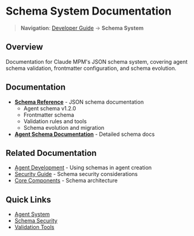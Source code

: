# Schema System Documentation

> **Navigation**: [Developer Guide](../README.md) → **Schema System**

## Overview

Documentation for Claude MPM's JSON schema system, covering agent schema validation, frontmatter configuration, and schema evolution.

## Documentation

- **[Schema Reference](./SCHEMA_REFERENCE.md)** - JSON schema documentation
  - Agent schema v1.2.0
  - Frontmatter schema
  - Validation rules and tools
  - Schema evolution and migration
- **[Agent Schema Documentation](./agent_schema_documentation.md)** - Detailed schema docs

## Related Documentation

- [Agent Development](../agents/AGENT_DEVELOPMENT.md) - Using schemas in agent creation
- [Security Guide](../security/SECURITY.md) - Schema security considerations
- [Core Components](../02-core-components/SCHEMA_ARCHITECTURE.md) - Schema architecture

## Quick Links

- [Agent System](../agents/README.md)
- [Schema Security](../security/agent_schema_security_notes.md)
- [Validation Tools](../03-development/testing.md)
